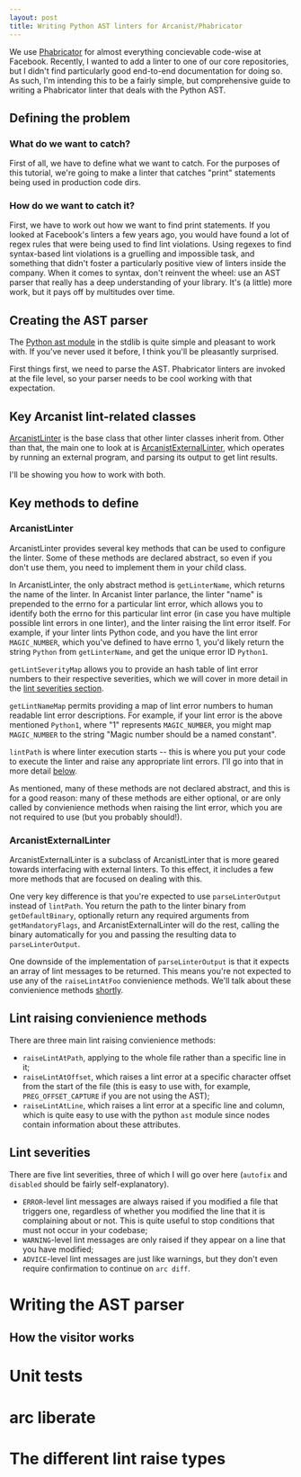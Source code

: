 ```yaml
---
layout: post
title: Writing Python AST linters for Arcanist/Phabricator
---
```


We use [Phabricator][] for almost everything concievable code-wise at Facebook.
Recently, I wanted to add a linter to one of our core repositories, but I
didn't find particularly good end-to-end documentation for doing so. As such,
I'm intending this to be a fairly simple, but comprehensive guide to writing a
Phabricator linter that deals with the Python AST.

[Phabricator]: http://phabricator.org/

## Defining the problem

### What do we want to catch?

First of all, we have to define what we want to catch. For the purposes of this
tutorial, we're going to make a linter that catches "print" statements being
used in production code dirs.

### How do we want to catch it?

First, we have to work out how we want to find print statements. If you looked
at Facebook's linters a few years ago, you would have found a lot of regex
rules that were being used to find lint violations. Using regexes to find
syntax-based lint violations is a gruelling and impossible task, and something
that didn't foster a particularly positive view of linters inside the company.
When it comes to syntax, don't reinvent the wheel: use an AST parser that
really has a deep understanding of your library. It's (a little) more work, but
it pays off by multitudes over time.

## Creating the AST parser

The [Python ast module][] in the stdlib is quite simple and pleasant to work
with. If you've never used it before, I think you'll be pleasantly surprised.

First things first, we need to parse the AST. Phabricator linters are invoked
at the file level, so your parser needs to be cool working with that
expectation.



[Python ast module]: https://docs.python.org/2/library/ast.html

## Key Arcanist lint-related classes

[ArcanistLinter][] is the base class that other linter classes inherit from.
Other than that, the main one to look at is [ArcanistExternalLinter][], which
operates by running an external program, and parsing its output to get lint
results.

I'll be showing you how to work with both.

[ArcanistLinter]: https://secure.phabricator.com/book/arcanist/class/ArcanistLinter/
[ArcanistExternalLinter]: https://secure.phabricator.com/book/arcanist/class/ArcanistExternalLinter/

## Key methods to define

### ArcanistLinter

ArcanistLinter provides several key methods that can be used to configure the
linter. Some of these methods are declared abstract, so even if you don't use
them, you need to implement them in your child class.

In ArcanistLinter, the only abstract method is `getLinterName`, which returns
the name of the linter. In Arcanist linter parlance, the linter "name" is
prepended to the errno for a particular lint error, which allows you to
identify both the errno for this particular lint error (in case you have
multiple possible lint errors in one linter), and the linter raising the lint
error itself. For example, if your linter lints Python code, and you have the
lint error `MAGIC_NUMBER`, which you've defined to have errno 1, you'd likely
return the string `Python` from `getLinterName`, and get the unique error ID
`Python1`.

`getLintSeverityMap` allows you to provide an hash table of lint error numbers
to their respective severities, which we will cover in more detail in the [lint
severities section][].

`getLintNameMap` permits providing a map of lint error numbers to human
readable lint error descriptions. For example, if your lint error is the above
mentioned `Python1`, where "1" represents `MAGIC_NUMBER`, you might map
`MAGIC_NUMBER` to the string "Magic number should be a named constant".

`lintPath` is where linter execution starts -- this is where you put your code
to execute the linter and raise any appropriate lint errors. I'll go into that
in more detail [below][].

As mentioned, many of these methods are not declared abstract, and this is for
a good reason: many of these methods are either optional, or are only called by
convienience methods when raising the lint error, which you are not required to
use (but you probably should!).

[lint severities section]: #lint-severities
[below]: #raising-lint-errors

### ArcanistExternalLinter

ArcanistExternalLinter is a subclass of ArcanistLinter that is more geared
towards interfacing with external linters. To this effect, it includes a few
more methods that are focused on dealing with this.

One very key difference is that you're expected to use `parseLinterOutput`
instead of `lintPath`. You return the path to the linter binary from
`getDefaultBinary`, optionally return any required arguments from
`getMandatoryFlags`, and ArcanistExternalLinter will do the rest, calling the
binary automatically for you and passing the resulting data to
`parseLinterOutput`.

One downside of the implementation of `parseLinterOutput` is that it expects an
array of lint messages to be returned. This means you're not expected to use
any of the `raiseLintAtFoo` convienience methods. We'll talk about these
convienience methods [shortly][].

[shortly]: #lint-raising-convienience-methods

## Lint raising convienience methods

There are three main lint raising convienience methods:

- `raiseLintAtPath`, applying to the whole file rather than a specific line in
  it;
- `raiseLintAtOffset`, which raises a lint error at a specific character offset
  from the start of the file (this is easy to use with, for example,
  `PREG_OFFSET_CAPTURE` if you are not using the AST);
- `raiseLintAtLine`, which raises a lint error at a specific line and column,
  which is quite easy to use with the python `ast` module since nodes contain
  information about these attributes.

## Lint severities

There are five lint severities, three of which I will go over here (`autofix`
and `disabled` should be fairly self-explanatory).

- `ERROR`-level lint messages are always raised if you modified a file that
  triggers one, regardless of whether you modified the line that it is
  complaining about or not. This is quite useful to stop conditions that must
  not occur in your codebase;
- `WARNING`-level lint messages are only raised if they appear on a line that
  you have modified;
- `ADVICE`-level lint messages are just like warnings, but they don't even
  require confirmation to continue on `arc diff`.

# Writing the AST parser

## How the visitor works
 
# Unit tests

# arc liberate

# The different lint raise types

